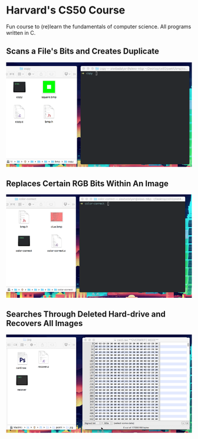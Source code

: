 # Harvard's CS50 Course
Fun course to (re)learn the fundamentals of computer science. All programs written in C. 

## Scans a File's Bits and Creates Duplicate
![Copy gif](https://github.com/badalyan/cs50-pset4/blob/master/bmp/copy/copy.gif)


## Replaces Certain RGB Bits Within An Image
![Color correct gif](https://github.com/badalyan/cs50-pset4/blob/master/bmp/color-correct/color-correct.gif)


## Searches Through Deleted Hard-drive and Recovers All Images
![Recover gif](https://github.com/badalyan/cs50-pset4/blob/master/jpg/recover.gif)

